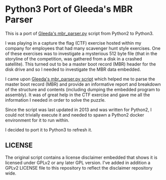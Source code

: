 # Python3 Port of Gleeda's MBR Parser

This is a port of [Gleeda's mbr_parser.py][1] script from Python2 to Python3.

I was playing in a capture the flag (CTF) exercise hosted within my company for
employees that had many scavenger hunt style exercises. One of these exercises
was to investigate a mysterious 512 byte file (that in the storyline of the
competition, was gathered from a disk in a crashed satellite). This turned out
to be a master boot record (MBR) header for the disk drive and so I needed to
investigate the MBR data embedded.

I came upon [Gleeda's mbr_parser.py script][1] which helped me to parse the
master boot record (MBR) and provide an informative report and breakdown of the
structure and contents (including dumping the embedded program to assembly). It
was of great help in the CTF exercise and gave me all the information I needed
in order to solve the puzzle.

Since the script was last updated in 2013 and was written for Python2, I could
not trivially execute it and needed to spawn a Python2 docker environment for
it to run within.

I decided to port it to Python3 to refresh it.

## LICENSE

The original script contains a license disclaimer embedded that shows it is
licensed under GPLv2 or any later GPL version. I've added in addition a GPLv2
LICENSE file to this repository to reflect the disclaimer repository wide.

[1]: https://github.com/gleeda/misc-scripts/blob/master/misc_python/mbr_parser.py